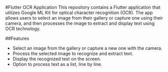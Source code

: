 #Flutter OCR Application
This repository contains a Flutter application that utilizes Google ML Kit for optical character recognition (OCR). The app allows users to select an image from their gallery or capture one using their camera, and then processes the image to extract and display text using OCR technology.

##Features
- Select an image from the gallery or capture a new one with the camera.
- Process the selected image to recognize and extract text.
- Display the recognized text on the screen.
- Option to process text as a list, line by line.

